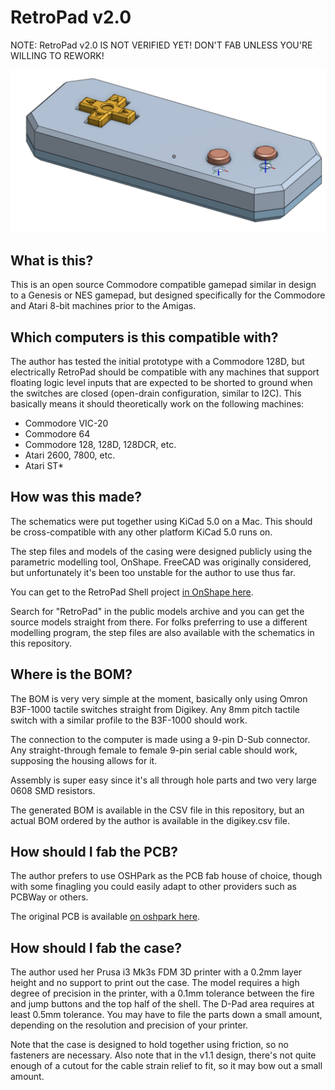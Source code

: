 # RetroPad v2.0

NOTE: RetroPad v2.0 IS NOT VERIFIED YET! DON'T FAB UNLESS YOU'RE WILLING TO
REWORK!

![RetroPad Mechanical Model](https://github.com/jtgans/RetroPad/raw/master/assets/retropad.png)

## What is this?

This is an open source Commodore compatible gamepad similar in design to a
Genesis or NES gamepad, but designed specifically for the Commodore and Atari
8-bit machines prior to the Amigas.

## Which computers is this compatible with?

The author has tested the initial prototype with a Commodore 128D, but
electrically RetroPad should be compatible with any machines that support
floating logic level inputs that are expected to be shorted to ground when the
switches are closed (open-drain configuration, similar to I2C). This basically
means it should theoretically work on the following machines:

  - Commodore VIC-20
  - Commodore 64
  - Commodore 128, 128D, 128DCR, etc.
  - Atari 2600, 7800, etc.
  - Atari ST*

## How was this made?

The schematics were put together using KiCad 5.0 on a Mac. This should be
cross-compatible with any other platform KiCad 5.0 runs on.

The step files and models of the casing were designed publicly using the
parametric modelling tool, OnShape. FreeCAD was originally considered, but
unfortunately it's been too unstable for the author to use thus far.

You can get to the RetroPad Shell
project
[in OnShape here](https://cad.onshape.com/documents/0ce2d4035447341de67353ed/w/eda42658079851fc0d119e48/e/4d807dce885e1d6fdc5af67c).

Search for "RetroPad" in the public models archive and you can get the source
models straight from there. For folks preferring to use a different modelling
program, the step files are also available with the schematics in this
repository.

## Where is the BOM?

The BOM is very very simple at the moment, basically only using Omron B3F-1000
tactile switches straight from Digikey. Any 8mm pitch tactile switch with a
similar profile to the B3F-1000 should work.

The connection to the computer is made using a 9-pin D-Sub connector. Any
straight-through female to female 9-pin serial cable should work, supposing the
housing allows for it.

Assembly is super easy since it's all through hole parts and two very large 0608
SMD resistors.

The generated BOM is available in the CSV file in this repository, but an actual
BOM ordered by the author is available in the digikey.csv file.

## How should I fab the PCB?

The author prefers to use OSHPark as the PCB fab house of choice, though with
some finagling you could easily adapt to other providers such as PCBWay or
others.

The original PCB is
available [on oshpark here]().

## How should I fab the case?

The author used her Prusa i3 Mk3s FDM 3D printer with a 0.2mm layer height and
no support to print out the case. The model requires a high degree of precision
in the printer, with a 0.1mm tolerance between the fire and jump buttons and the
top half of the shell. The D-Pad area requires at least 0.5mm tolerance. You may
have to file the parts down a small amount, depending on the resolution and
precision of your printer.

Note that the case is designed to hold together using friction, so no fasteners
are necessary. Also note that in the v1.1 design, there's not quite enough of a
cutout for the cable strain relief to fit, so it may bow out a small amount.
